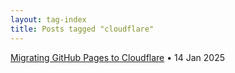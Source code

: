 ```yaml
---
layout: tag-index
title: Posts tagged "cloudflare"
---
```

<dl>
  <dt>
    <a href="/2025/01/14/migrating-github-pages-to-cloudflare/">Migrating GitHub Pages to Cloudflare</a>
    <span class="post-date">&bull; 14 Jan 2025</span>
  </dt>
